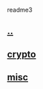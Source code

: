 readme3
## [..](/ctf-writeups-2021/CTFS-2021/template-ctf/..)  
## [crypto](/ctf-writeups-2021/CTFS-2021/template-ctf/crypto)  
## [misc](/ctf-writeups-2021/CTFS-2021/template-ctf/misc)  
